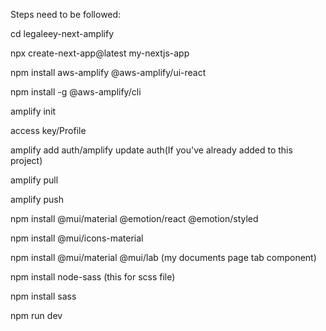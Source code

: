 Steps need to be followed:

cd legaleey-next-amplify
   
npx create-next-app@latest my-nextjs-app
 
npm install aws-amplify @aws-amplify/ui-react

npm install -g @aws-amplify/cli

amplify init

access key/Profile

amplify add auth/amplify update auth(If you've already added to this project)

amplify pull

amplify push

npm install @mui/material @emotion/react @emotion/styled

npm install @mui/icons-material

npm install @mui/material @mui/lab (my documents page tab component)

npm install node-sass (this for scss file)

npm install sass

npm run dev


